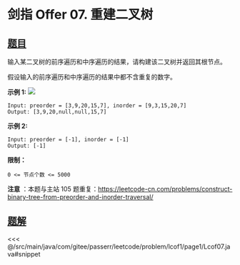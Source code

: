 # 剑指 Offer 07. 重建二叉树

## [题目](https://leetcode.cn/problems/zhong-jian-er-cha-shu-lcof/)
输入某二叉树的前序遍历和中序遍历的结果，请构建该二叉树并返回其根节点。

假设输入的前序遍历和中序遍历的结果中都不含重复的数字。

**示例 1:**
![](https://assets.leetcode.com/uploads/2021/02/19/tree.jpg)

```
Input: preorder = [3,9,20,15,7], inorder = [9,3,15,20,7]
Output: [3,9,20,null,null,15,7]
```

**示例 2:**

```
Input: preorder = [-1], inorder = [-1]
Output: [-1]
```

**限制：**

`0 <= 节点个数 <= 5000`

**注意** ：本题与主站 105 题重复：<https://leetcode-cn.com/problems/construct-binary-tree-from-preorder-and-inorder-traversal/>


## [题解](https://github.com/PasseRR/JavaLeetCode/blob/master/src/main/java/com/gitee/passerr/leetcode/problem/lcof1/page1/Lcof07.java)

<<< @/src/main/java/com/gitee/passerr/leetcode/problem/lcof1/page1/Lcof07.java#snippet
